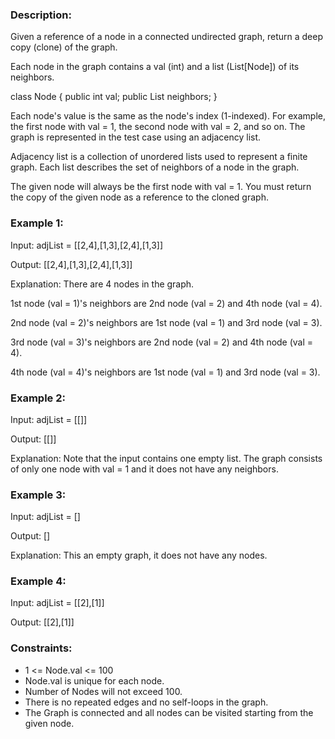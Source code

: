 ### Description:

Given a reference of a node in a connected undirected graph, return a deep copy (clone) of the graph.

Each node in the graph contains a val (int) and a list (List[Node]) of its neighbors.

class Node {
    public int val;
    public List<Node> neighbors;
}

Each node's value is the same as the node's index (1-indexed). For example, the first node with val = 1, the second node with val = 2, and so on. The graph is represented in the test case using an adjacency list.

Adjacency list is a collection of unordered lists used to represent a finite graph. Each list describes the set of neighbors of a node in the graph.

The given node will always be the first node with val = 1. You must return the copy of the given node as a reference to the cloned graph.



### Example 1:

Input: adjList = [[2,4],[1,3],[2,4],[1,3]]

Output: [[2,4],[1,3],[2,4],[1,3]]

Explanation: There are 4 nodes in the graph.

1st node (val = 1)'s neighbors are 2nd node (val = 2) and 4th node (val = 4).

2nd node (val = 2)'s neighbors are 1st node (val = 1) and 3rd node (val = 3).

3rd node (val = 3)'s neighbors are 2nd node (val = 2) and 4th node (val = 4).

4th node (val = 4)'s neighbors are 1st node (val = 1) and 3rd node (val = 3).

### Example 2:

Input: adjList = [[]]

Output: [[]]

Explanation: Note that the input contains one empty list. The graph consists of only one node with val = 1 and it does not have any neighbors.

### Example 3:

Input: adjList = []

Output: []

Explanation: This an empty graph, it does not have any nodes.

### Example 4:

Input: adjList = [[2],[1]]

Output: [[2],[1]]



### Constraints:

- 1 <= Node.val <= 100
- Node.val is unique for each node.
- Number of Nodes will not exceed 100.
- There is no repeated edges and no self-loops in the graph.
- The Graph is connected and all nodes can be visited starting from the given node.